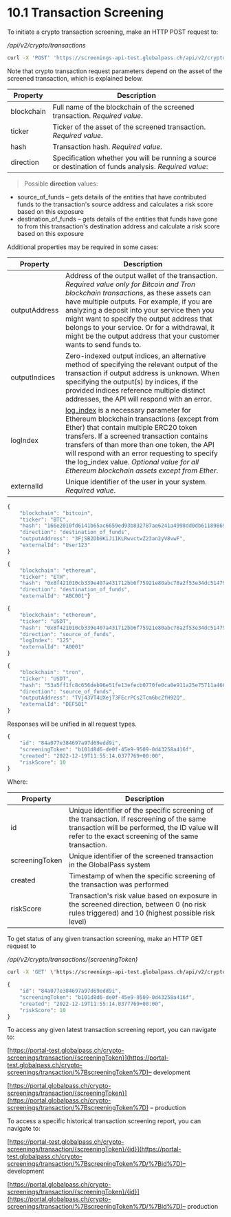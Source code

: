 # 10.1 Transaction Screening

To initiate a crypto transaction screening, make an HTTP POST request to:

_/api/v2/crypto/transactions_

```bash title="Example request"
curl -X 'POST' 'https://screenings-api-test.globalpass.ch/api/v2/crypto/transactions' -H 'accept: text/plain' -H 'Authorization: Bearer {your_access_token}' -H 'Content-Type: application/json' -d '{"blockchain": "string","ticker": "string","hash": "string","direction": "string","outputAddress": "string","outputIndices": [0]"logIndex": 0,"externalId": "string"}
```

Note that crypto transaction request parameters depend on the asset of the screened transaction, which is explained below.

| Property | Description |
| -------- | ----------- |
| blockchain | Full name of the blockchain of the screened transaction. _Required value_. |
| ticker | Ticker of the asset of the screened transaction. _Required value_. |
| hash | Transaction hash. _Required value_. |
| direction | Specification whether you will be running a source or destination of funds analysis. _Required value_: 

> Possible **direction** values:
- source_of_funds – gets details of the entities that have contributed funds to the transaction's source address and calculates a risk score based on this exposure
- destination_of_funds – gets details of the entities that funds have gone to from this transaction's destination address and calculate a risk score based on this exposure

Additional properties may be required in some cases:

| Property | Description |
| -------- | ----------- |
| outputAddress | Address of the output wallet of the transaction. _Required value only for Bitcoin and Tron blockchain transactions_, as these assets can have multiple outputs. For example, if you are analyzing a deposit into your service then you might want to specify the output address that belongs to your service. Or for a withdrawal, it might be the output address that your customer wants to send funds to. |
| outputIndices | Zero-indexed output indices, an alternative method of specifying the relevant output of the transaction if output address is unknown. When specifying the output(s) by indices, if the provided indices reference multiple distinct addresses, the API will respond with an error. |
| logIndex | [log_index](https://web3js.readthedocs.io/en/v1.2.9/web3-eth-contract.html?highlight=logindex#id37) is a necessary parameter for Ethereum blockchain transactions (except from Ether) that contain multiple ERC20 token transfers. If a screened transaction contains transfers of than more than one token, the API will respond with an error requesting to specify the log\_index value. _Optional value for all Ethereum blockchain assets except from Ether_. |
| externalId | Unique identifier of the user in your system. _Required value_. |

```js title="Example Bitcoin Destination of Funds request body"
{
    "blockchain": "bitcoin",
    "ticker": "BTC",
    "hash": "166e2010fd6141b65ac6659ed93b832787ae6241a4998dd0db61189869d1f32e",
    "direction": "destination_of_funds",
    "outputAddress": "3FjSB2Db9KiJi1KLRwvctwZ23an2yV8vwF",
    "externalId": "User123"
}
```

```js title="Example Ether Destination of Funds request body"
{
    "blockchain": "ethereum",
    "ticker": "ETH",
    "hash": "0x8f421010cb339e407a431712bb6f75921e80abc78a2f53e34dc51479ba87bb4d",
    "direction": "destination_of_funds",
    "externalId": "ABC001"}
```

```js title="Example USDT (Ethereum) Source of Funds request body"
{
    "blockchain": "ethereum",
    "ticker": "USDT",
    "hash": "0x8f421010cb339e407a431712bb6f75921e80abc78a2f53e34dc51479ba87bb4d",
    "direction": "source_of_funds",
    "logIndex": "125",
    "externalId": "A0001"
}
```

```js title="Example USDT (Tron) Source of Funds request body"
{
    "blockchain": "tron",
    "ticker": "USDT",
    "hash": "53a5ff1fc8c656deb96e51fe13efecb0770fe0ca0e911a25e75711a466079e6f",
    "direction": "source_of_funds",
    "outputAddress": "TVj43VT4UXej73FEcrPCs2Tcm6bcZfH92Q",
    "externalId": "DEF501"
}
```

Responses will be unified in all request types.

```js title="Example response"
{
    "id": "84a077e384697a97d69edd9i",
    "screeningToken": "b101d8d6-de0f-45e9-9509-0d43258a416f",
    "created": "2022-12-19T11:55:14.0377769+00:00",
    "riskScore": 10
}
```

Where:

| Property | Description |
| -------- | ----------- |
| id | Unique identifier of the specific screening of the transaction. If rescreening of the same transaction will be performed, the ID value will refer to the exact screening of the same transaction. |
| screeningToken | Unique identifier of the screened transaction in the GlobalPass system |
| created | Timestamp of when the specific screening of the transaction was performed |
| riskScore | Transaction's risk value based on exposure in the screened direction, between 0 (no risk rules triggered) and 10 (highest possible risk level) |

To get status of any given transaction screening, make an HTTP GET request to

_/api/v2/crypto/transactions/{screeningToken}_

```bash title="Example request"
curl -X 'GET' \'https://screenings-api-test.globalpass.ch/api/v2/crypto/transactions/b101d8d6-de0f-45e9-9509-0d43258a416f' \-H 'accept: text/plain' \-H 'Authorization: Bearer {your_access_token}'
```

```js title="Example response"
{
    "id": "84a077e384697a97d69edd9i",
    "screeningToken": "b101d8d6-de0f-45e9-9509-0d43258a416f",
    "created": "2022-12-19T11:55:14.0377769+00:00",
    "riskScore": 10
}
```

To access any given latest transaction screening report, you can navigate to:

[https://portal-test.globalpass.ch/crypto-screenings/transaction/{screeningToken}](https://portal-test.globalpass.ch/crypto-screenings/transaction/%7BscreeningToken%7D)– development

[https://portal.globalpass.ch/crypto-screenings/transaction/{screeningToken}](https://portal.globalpass.ch/crypto-screenings/transaction/%7BscreeningToken%7D) – production

To access a specific historical transaction screening report, you can navigate to:

[https://portal-test.globalpass.ch/crypto-screenings/transaction/{screeningToken}/{id}](https://portal-test.globalpass.ch/crypto-screenings/transaction/%7BscreeningToken%7D/%7Bid%7D)– development

[https://portal.globalpass.ch/crypto-screenings/transaction/{screeningToken}/{id}](https://portal.globalpass.ch/crypto-screenings/transaction/%7BscreeningToken%7D/%7Bid%7D)– production
